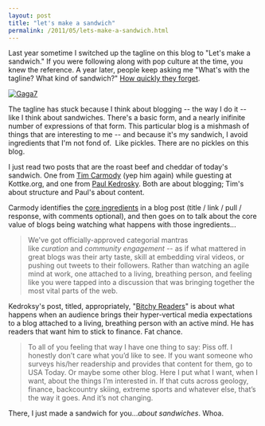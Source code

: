 ```yaml
---
layout: post
title: "let's make a sandwich"
permalink: /2011/05/lets-make-a-sandwich.html
---
```


<p>Last year sometime I switched up the tagline on this blog to &quot;Let&#39;s make a sandwich.&quot; If you were following along with pop culture at the time, you knew the reference. A year later, people keep asking me &quot;What&#39;s with the tagline? What kind of sandwich?&quot; <a href="http://www.youtube.com/watch?v=EVBsypHzF3U" target="_self">How quickly they forget</a>.</p>
<p><a href="http://www.youtube.com/watch?v=EVBsypHzF3U" style="display: inline;"><img alt="Gaga7" class="asset  asset-image at-xid-6a00d8341c4f5f53ef014e8848a4e6970d" src="http://sippey.typepad.com/.a/6a00d8341c4f5f53ef014e8848a4e6970d-500wi" title="Gaga7" /></a></p>
<p>The tagline has stuck because I think about blogging -- the way I do it -- like I think about sandwiches. There&#39;s a basic form, and a nearly inifinite number of expressions of that form. This particular blog is a mishmash of things that are interesting to me -- and because it&#39;s my sandwich, I avoid ingredients that I&#39;m not fond of. &#0160;Like pickles. There are no pickles on this blog.</p>
<p>I just read two posts that are the roast beef and cheddar of today&#39;s sandwich. One from <a href="http://kottke.org/11/05/three-step-dance" target="_self">Tim Carmody</a> (yep him again) while guesting at Kottke.org, and one from <a href="http://paul.kedrosky.com/archives/2011/05/bitchy-readers.html" target="_self">Paul Kedrosky</a>. Both are about blogging; Tim&#39;s about structure and Paul&#39;s about content.</p>
<p>Carmody identifies the <a href="http://kottke.org/11/05/three-step-dance" target="_self">core ingredients</a> in a blog post (title / link / pull / response, with comments optional), and then goes on to talk about the core value of blogs being watching what happens with those ingredients...</p>
<blockquote>
<p>We&#39;ve got officially-approved categorial mantras like&#0160;<em>curation</em>&#0160;and&#0160;<em>community engagement</em>&#0160;-- as if what mattered in great blogs was their arty taste, skill at embedding viral videos, or pushing out tweets to their followers. Rather than watching an agile mind at work, one attached to a living, breathing person, and feeling like you were tapped into a discussion that was bringing together the most vital parts of the web.</p>
</blockquote>
<p>Kedroksy&#39;s post, titled, appropriately, &quot;<a href="http://paul.kedrosky.com/archives/2011/05/bitchy-readers.html" target="_self">Bitchy Readers</a>&quot; is about what happens when an audience brings their hyper-vertical media expectations to a blog attached to a living, breathing person with an active mind. He has readers that want him to stick to finance. Fat chance.</p>
<blockquote>
<p>To all of you feeling that way I have one thing to say: Piss off. I honestly don’t care what you’d like to see.&#0160;If you want someone who surveys his/her readership and provides that content for them, go to USA Today. Or maybe some other blog. Here I put what I want, when I want, about the things I’m interested in. If that cuts across geology, finance, backcountry skiing, extreme sports and whatever else, that’s the way it goes. And it’s not changing.</p>
</blockquote>
<p>There, I just made a sandwich for you...<em>about sandwiches</em>. Whoa.</p>



